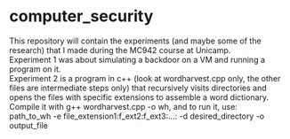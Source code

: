 # computer_security

This repository will contain the experiments (and maybe some of the research) that
I made during the MC942 course at Unicamp.  
Experiment 1 was about simulating a backdoor on a VM and running a program on it.  
Experiment 2 is a program in c++ (look at wordharvest.cpp only, the other files
are intermediate steps only) that recursively visits directories and opens the
files with specific extensions to assemble a word dictionary.  
Compile it with g++ wordharvest.cpp -o wh, and to run it, use:  
path_to_wh -e file_extension1:f_ext2:f_ext3:...: -d desired_directory -o output_file  
